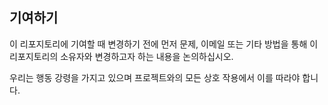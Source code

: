 ## 기여하기
이 리포지토리에 기여할 때 변경하기 전에 먼저 문제, 이메일 또는 기타 방법을 통해 이 리포지토리의 소유자와 변경하고자 하는 내용을 논의하십시오.

우리는 행동 강령을 가지고 있으며 프로젝트와의 모든 상호 작용에서 이를 따라야 합니다.
